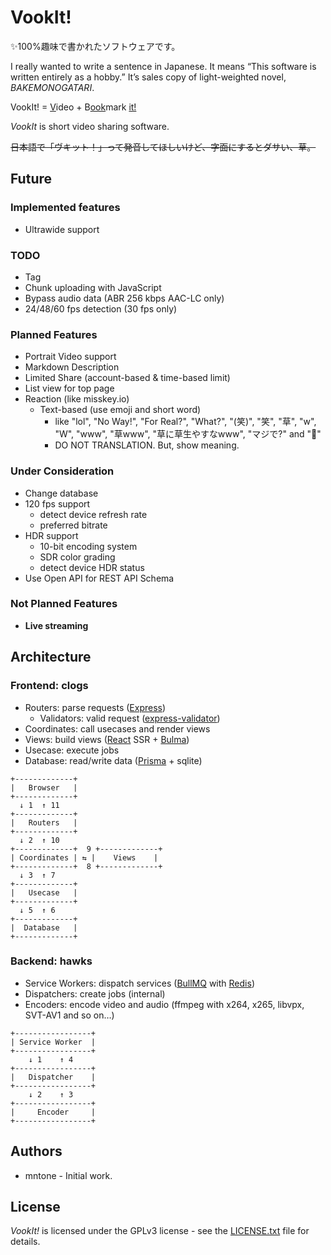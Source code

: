 # VookIt!

✨100%趣味で書かれたソフトウェアです。

I really wanted to write a sentence in Japanese. It means “This software is written entirely as a hobby.” It’s sales copy of light-weighted novel, *BAKEMONOGATARI*.

  VookIt! = <u>V</u>ideo + B<u>ook</u>mark <u>it!</u>

*VookIt* is short video sharing software.

~~日本語で「ヴキット！」って発音してほしいけど、字面にするとダサい、草。~~

## Future

### Implemented features

- Ultrawide support

### TODO

- Tag
- Chunk uploading with JavaScript
- Bypass audio data (ABR 256 kbps AAC-LC only)
- 24/48/60 fps detection (30 fps only)

### Planned Features

- Portrait Video support
- Markdown Description
- Limited Share (account-based & time-based limit)
- List view for top page
- Reaction (like misskey.io)
  - Text-based (use emoji and short word)
    - like "lol", "No Way!", "For Real?", "What?", "(笑)", "笑", "草", "w", "W", "www", "草www", "草に草生やすなwww", "マジで?" and "🤔"
    - DO NOT TRANSLATION. But, show meaning.

### Under Consideration

- Change database
- 120 fps support
  - detect device refresh rate
  - preferred bitrate
- HDR support
  - 10-bit encoding system
  - SDR color grading
  - detect device HDR status
- Use Open API for REST API Schema

### Not Planned Features

- **Live streaming**

## Architecture

### Frontend: clogs

- Routers: parse requests ([Express](https://expressjs.com/))
  - Validators: valid request ([express-validator](https://github.com/express-validator/express-validator))
- Coordinates: call usecases and render views
- Views: build views ([React](https://react.dev/) SSR + [Bulma](https://bulma.io/))
- Usecase: execute jobs
- Database: read/write data ([Prisma](https://www.prisma.io/) + sqlite)

```
+-------------+
|   Browser   |
+-------------+
  ↓ 1  ↑ 11
+-------------+
|   Routers   |
+-------------+
  ↓ 2  ↑ 10
+-------------+  9 +-------------+
| Coordinates | ⇆ |    Views    |
+-------------+  8 +-------------+
  ↓ 3  ↑ 7
+-------------+
|   Usecase   |
+-------------+
  ↓ 5  ↑ 6
+-------------+
|  Database   |
+-------------+
```

### Backend: hawks

- Service Workers: dispatch services ([BullMQ](https://docs.bullmq.io/) with [Redis](https://redis.io/))
- Dispatchers: create jobs (internal)
- Encoders: encode video and audio (ffmpeg with x264, x265, libvpx, SVT-AV1 and so on…)

```
+-----------------+
| Service Worker  |
+-----------------+
    ↓ 1    ↑ 4
+-----------------+
|   Dispatcher    |
+-----------------+
    ↓ 2    ↑ 3
+-----------------+
|     Encoder     |
+-----------------+
```

## Authors

- mntone - Initial work.

## License

*VookIt!* is licensed under the GPLv3 license - see the [LICENSE.txt](https://github.com/mntone/VookIt/blob/master/LICENSE.txt) file for details.
